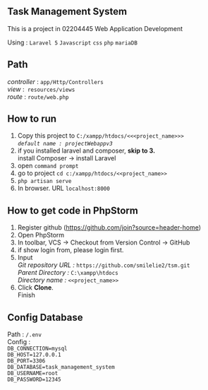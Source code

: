 ## Task Management System

This is a project in 02204445 Web Application Development

Using : `Laravel 5` `Javascript` `css` `php` `mariaDB`

## Path

_controller_ : `app/Http/Controllers`  
_view_ :` resources/views`  
_route_ : `route/web.php`

## How to run
1. Copy this project to `C:/xampp/htdocs/<<<project_name>>>`  
_`default name : projectWebappv3`_
2. if you installed laravel and composer, **skip to 3.**  
install Composer -> install Laravel
3. open `command prompt`  
4. go to project `cd c:/xampp/htdocs/<<project_name>>`
5. `php artisan serve`
6. In browser. URL `localhost:8000`

## How to get code in PhpStorm
1. Register github (https://github.com/join?source=header-home)
2. Open PhpStorm
3. In toolbar, VCS -> Checkout from Version Control -> GitHub
4. if show login from, please login first.
5. Input  
*Git repository URL :* `https://github.com/smilelie2/tsm.git`  
_Parent Directory :_ `C:\xampp\htdocs`  
_Directory name :_ `<<project_name>>`
6. Click **Clone**.  
Finish

## Config Database
Path : `/.env`  
Config :  
`DB_CONNECTION=mysql`  
`DB_HOST=127.0.0.1`  
`DB_PORT=3306`  
`DB_DATABASE=task_management_system`  
`DB_USERNAME=root`  
`DB_PASSWORD=12345`  